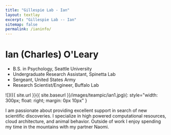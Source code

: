 ```yaml
---
title: "Gillespie Lab - Ian"
layout: textlay
excerpt: "Gillespie Lab -- Ian"
sitemap: false
permalink: /ianinfo/
---
```


# Ian (Charles) O'Leary

* B.S. in Psychology, Seattle University
* Undergraduate Research Assistant, Spinetta Lab
* Sergeant, United States Army
* Research Scientist/Engineer, Buffalo Lab

![]({{ site.url }}{{ site.baseurl }}/images/teampic/ian1.jpg){: style="width: 300px; float: right; margin: 0px  10px" }

I am passionate about providing excellent support in search of new scientific discoveries. I specialize in high powered computational resources, cloud architecture, and animal behavior. Outside of work I enjoy spending my time in the mountains with my partner Naomi.










